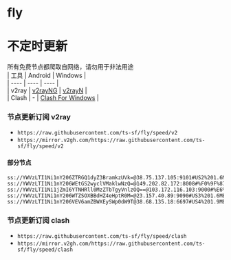 # fly
# 不定时更新
所有免费节点都爬取自网络，请勿用于非法用途  
|  工具  | Android  | Windows  |  
|  ----  | ----   | ----  |  
| v2ray  | [v2rayNG](https://github.com/2dust/v2rayNG/releases) | [v2rayN](https://github.com/2dust/v2rayN/releases) |  
| Clash  | - | [Clash For Windows](https://github.com/2dust/clashN/releases) | 
  
### 节点更新订阅  v2ray
- `https://raw.githubusercontent.com/ts-sf/fly/speed/v2`  
- `https://mirror.v2gh.com/https://raw.githubusercontent.com/ts-sf/fly/speed/v2`  

#### 部分节点  
``` 
ss://YWVzLTI1Ni1nY206ZTRGQ1dyZ3BramkzUVk=@38.75.137.105:9101#US2%201.6MB%2Fs
ss://YWVzLTI1Ni1nY206WEtGS2wyclVMaklwNzQ=@149.202.82.172:8008#%F0%9F%87%AB%F0%9F%87%B7FR%E6%B3%95%E5%9B%BD%201.4MB%2Fs
ss://YWVzLTI1Ni1jZmI6YTNHRll0MzZTbTgyVnlzOQ==@103.172.116.103:9000#%E6%9C%AA%E7%9F%A52%201.2MB%2Fs
ss://YWVzLTI1Ni1nY206WTZSOXBBdHZ4eHptR0M=@23.157.40.89:9090#US3%201.6MB%2Fs
ss://YWVzLTI1Ni1nY206VEV6amZBWXEySWp0dW9T@38.68.135.18:6697#US4%201.9MB%2Fs
```
### 节点更新订阅  clash
- `https://raw.githubusercontent.com/ts-sf/fly/speed/clash`  
- `https://mirror.v2gh.com/https://raw.githubusercontent.com/ts-sf/fly/speed/clash`  


